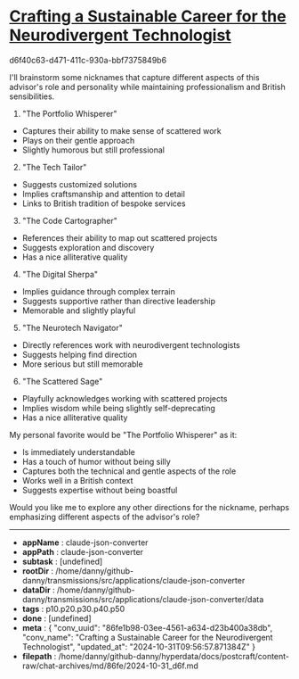 # [Crafting a Sustainable Career for the Neurodivergent Technologist](https://claude.ai/chat/86fe1b98-03ee-4561-a634-d23b400a38db)

d6f40c63-d471-411c-930a-bbf7375849b6

 I'll brainstorm some nicknames that capture different aspects of this advisor's role and personality while maintaining professionalism and British sensibilities.

1. "The Portfolio Whisperer"
- Captures their ability to make sense of scattered work
- Plays on their gentle approach
- Slightly humorous but still professional

2. "The Tech Tailor"
- Suggests customized solutions
- Implies craftsmanship and attention to detail
- Links to British tradition of bespoke services

3. "The Code Cartographer"
- References their ability to map out scattered projects
- Suggests exploration and discovery
- Has a nice alliterative quality

4. "The Digital Sherpa"
- Implies guidance through complex terrain
- Suggests supportive rather than directive leadership
- Memorable and slightly playful

5. "The Neurotech Navigator"
- Directly references work with neurodivergent technologists
- Suggests helping find direction
- More serious but still memorable

6. "The Scattered Sage"
- Playfully acknowledges working with scattered projects
- Implies wisdom while being slightly self-deprecating
- Has a nice alliterative quality

My personal favorite would be "The Portfolio Whisperer" as it:
- Is immediately understandable
- Has a touch of humor without being silly
- Captures both the technical and gentle aspects of the role
- Works well in a British context
- Suggests expertise without being boastful

Would you like me to explore any other directions for the nickname, perhaps emphasizing different aspects of the advisor's role?

---

* **appName** : claude-json-converter
* **appPath** : claude-json-converter
* **subtask** : [undefined]
* **rootDir** : /home/danny/github-danny/transmissions/src/applications/claude-json-converter
* **dataDir** : /home/danny/github-danny/transmissions/src/applications/claude-json-converter/data
* **tags** : p10.p20.p30.p40.p50
* **done** : [undefined]
* **meta** : {
  "conv_uuid": "86fe1b98-03ee-4561-a634-d23b400a38db",
  "conv_name": "Crafting a Sustainable Career for the Neurodivergent Technologist",
  "updated_at": "2024-10-31T09:56:57.871384Z"
}
* **filepath** : /home/danny/github-danny/hyperdata/docs/postcraft/content-raw/chat-archives/md/86fe/2024-10-31_d6f.md